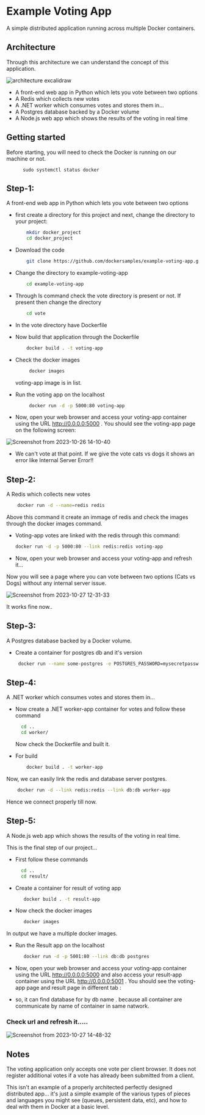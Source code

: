 
# Example Voting App

A simple distributed application running across multiple Docker containers.

## Architecture
Through this architecture we can understand the concept of this application.

![architecture excalidraw](https://github.com/anshuvarshney/POCs/assets/115215127/08bb579f-82af-4dc0-8b7a-2785c1201d76)
 - A front-end web app in Python which lets you vote between two options
- A Redis which collects new votes
- A .NET worker which consumes votes and stores them in…
- A Postgres database backed by a Docker volume
- A Node.js web app which shows the results of the voting in real time
## Getting started

Before starting, you will need to check the Docker is running on our machine or not.  
    
     
          sudo systemctl status docker
    

## Step-1:
A front-end web app in Python which lets you vote between two options
 
- first create a directory for this project and next, change the directory to your project:

    ```bash
        mkdir docker_project
        cd docker_project
    ```
- Download the code 
    ```bash
        git clone https://github.com/dockersamples/example-voting-app.git
    ```
- Change the directory to example-voting-app
    ```bash
        cd example-voting-app
    ```
- Through ls command check the vote directory is present or not. If present then change the directory
    ```bash
        cd vote 
    ```
- In the vote directory have Dockerfile 
- Now build that application through the Dockerfile
    ```bash
        docker build . -t voting-app 
    ```

- Check the docker images
    ```bash
         docker images  
    ```     
    voting-app image is in list.
- Run the voting app on the localhost
    ```bash
         docker run -d -p 5000:80 voting-app 
    ```
- Now, open your web browser and access your voting-app container using the URL http://0.0.0.0:5000 . You should see the voting-app page on the following screen:

![Screenshot from 2023-10-26 14-10-40](https://github.com/anshuvarshney/POCs/assets/115215127/a6d126f6-588f-4b9c-9e72-ee232840df32)


- We can't vote at that point.
If we give the vote cats vs dogs it shows an error like Internal Server Error!! 

## Step-2:
A Redis which collects new votes

```bash
    docker run -d --name=redis redis  
```
Above this command it create an immage of redis and check the images through the docker images command.

- Voting-app votes are linked with the redis through this command:
 
    ```bash
    docker run -d -p 5000:80 --link redis:redis voting-app
    ```

- Now, open your web browser and access your voting-app and refresh it...

Now you will see a page where you can vote between two options (Cats vs Dogs) without any internal server issue.

![Screenshot from 2023-10-27 12-31-33](https://github.com/anshuvarshney/POCs/assets/115215127/0a004daf-4fb6-497b-b359-80431cee9825)

It works fine now..

## Step-3:

A Postgres database backed by a Docker volume.
- Create a container for postgres db and it's version  

   ```bash
    docker run --name some-postgres -e POSTGRES_PASSWORD=mysecretpassword -d postgres:9.4
  
    ```
## Step-4:
A .NET worker which consumes votes and stores them in…
- Now create a .NET worker-app container for votes and follow these command 
    ```bash
      cd ..
      cd worker/
    ```
    Now check the Dockerfile and built it.

- For build 
    ```bash
        docker build . -t worker-app
    ```
Now, we can easily link the redis and database server postgres.
```bash
    docker run -d --link redis:redis --link db:db worker-app
```
Hence we connect properly till now.

## Step-5:
A Node.js web app which shows the results of the voting in real time.

This is the final step of our project...

- First follow these commands
    ```bash
      cd ..
      cd result/
    ```
- Create a container for result of voting app
    ```bash
       docker build . -t result-app
    ```
- Now check the docker images
    ```bash
       docker images
    ```
In output we have a multiple docker images.

- Run the Result app on the localhost
    ```bash
       docker run -d -p 5001:80 --link db:db postgres
    ```

- Now, open your web browser and access your voting-app container using the URL http://0.0.0.0:5000 and also access your result-app container using the URL http://0.0.0.0:5001  . You should see the voting-app page and result page in different tab :

- so, it can find database for by db name . because all container are communicate by name of container in same natwork.

### Check url and refresh it.....

![Screenshot from 2023-10-27 14-48-32](https://github.com/anshuvarshney/POCs/assets/115215127/e0c7d721-f954-4b7b-823b-e1521720ca04)

## Notes 
The voting application only accepts one vote per client browser. It does not register additional votes if a vote has already been submitted from a client.

This isn't an example of a properly architected perfectly designed distributed app... it's just a simple example of the various types of pieces and languages you might see (queues, persistent data, etc), and how to deal with them in Docker at a basic level.
